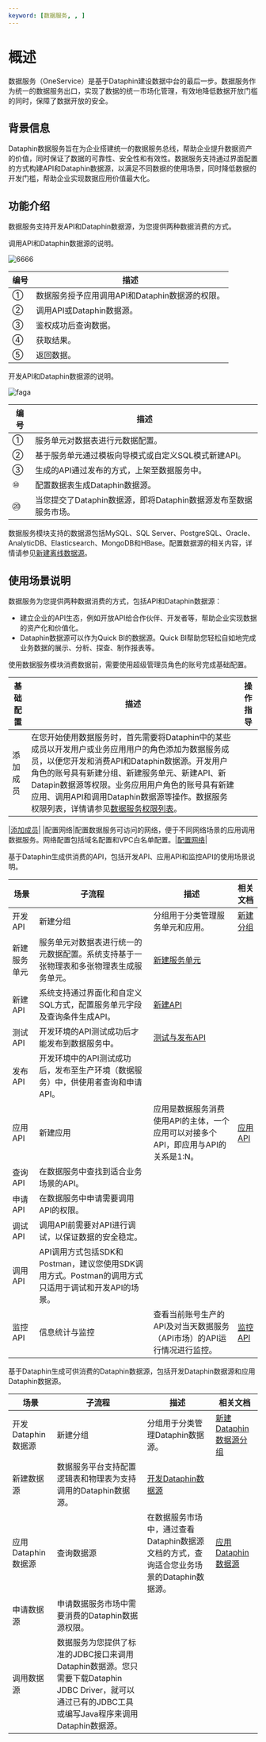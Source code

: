 ```yaml
---
keyword: [数据服务, , ]
---
```


# 概述

数据服务（OneService）是基于Dataphin建设数据中台的最后一步。数据服务作为统一的数据服务出口，实现了数据的统一市场化管理，有效地降低数据开放门槛的同时，保障了数据开放的安全。

## 背景信息

Dataphin数据服务旨在为企业搭建统一的数据服务总线，帮助企业提升数据资产的价值，同时保证了数据的可靠性、安全性和有效性。数据服务支持通过界面配置的方式构建API和Dataphin数据源，以满足不同数据的使用场景，同时降低数据的开发门槛，帮助企业实现数据应用价值最大化。

## 功能介绍

数据服务支持开发API和Dataphin数据源，为您提供两种数据消费的方式。

调用API和Dataphin数据源的说明。

![6666](https://static-aliyun-doc.oss-accelerate.aliyuncs.com/assets/img/zh-CN/5907559951/p86061.png)

|编号|描述|
|--|--|
|①|数据服务授予应用调用API和Dataphin数据源的权限。|
|②|调用API或Dataphin数据源。|
|③|鉴权成功后查询数据。|
|④|获取结果。|
|⑤|返回数据。|

开发API和Dataphin数据源的说明。

![faga](https://static-aliyun-doc.oss-accelerate.aliyuncs.com/assets/img/zh-CN/4907559951/p86049.png)

|编号|描述|
|--|--|
|①|服务单元对数据表进行元数据配置。|
|②|基于服务单元通过模板向导模式或自定义SQL模式新建API。|
|③|生成的API通过发布的方式，上架至数据服务中。|
|⑩|配置数据表生成Dataphin数据源。|
|⑳|当您提交了Dataphin数据源，即将Dataphin数据源发布至数据服务市场。|

数据服务模块支持的数据源包括MySQL、SQL Server、PostgreSQL、Oracle、AnalyticDB、Elasticsearch、MongoDB和HBase。配置数据源的相关内容，详情请参见[新建离线数据源](/cn.zh-CN/数仓规划/数据源/新建离线数据源/新建DRDS数据源.md)。

## 使用场景说明

数据服务为您提供两种数据消费的方式，包括API和Dataphin数据源：

-   建立企业的API生态，例如开放API给合作伙伴、开发者等，帮助企业实现数据的资产化和价值化。
-   Dataphin数据源可以作为Quick BI的数据源。Quick BI帮助您轻松自如地完成业务数据的展示、分析、探查、制作报表等。

使用数据服务模块消费数据前，需要使用超级管理员角色的账号完成基础配置。

|基础配置|描述|操作指导|
|----|--|----|
|添加成员|在您开始使用数据服务时，首先需要将Dataphin中的某些成员以开发用户或业务应用用户的角色添加为数据服务成员，以便您开发和消费API和Dataphin数据源。开发用户角色的账号具有新建分组、新建服务单元、新建API、新Datapin数据源等权限。业务应用用户角色的账号具有新建应用、调用API和调用Dataphin数据源等操作。数据服务权限列表，详情请参见[数据服务权限列表](/cn.zh-CN/权限管理/数据服务权限列表.md)。

|[添加成员](/cn.zh-CN/数据服务/基础配置/添加成员.md)|
|配置网络|配置数据服务可访问的网络，便于不同网络场景的应用调用数据服务。网络配置包括域名配置和VPC白名单配置。|[配置网络](/cn.zh-CN/数据服务/基础配置/配置网络.md)|

基于Dataphin生成供消费的API，包括开发API、应用API和监控API的使用场景说明。

|场景|子流程|描述|相关文档|
|--|---|--|----|
|开发API|新建分组|分组用于分类管理服务单元和应用。|[新建分组](/cn.zh-CN/数据服务/开发API/新建分组.md)|
|新建服务单元|服务单元对数据表进行统一的元数据配置。系统支持基于一张物理表和多张物理表生成服务单元。|[新建服务单元](/cn.zh-CN/数据服务/开发API/新建服务单元/新建单物理表服务单元.md)|
|新建API|系统支持通过界面化和自定义SQL方式，配置服务单元字段及查询条件生成API。|[新建API](/cn.zh-CN/数据服务/开发API/新建API/模板向导模式新建API.md)|
|测试API|开发环境的API测试成功后才能发布到数据服务中。|[测试与发布API](/cn.zh-CN/数据服务/开发API/测试与发布API.md)|
|发布API|开发环境中的API测试成功后，发布至生产环境（数据服务）中，供使用者查询和申请API。|
|应用API|新建应用|应用是数据服务消费使用API的主体，一个应用可以对接多个API，即应用与API的关系是1:N。|[应用API](/cn.zh-CN/数据服务/应用API.md)|
|查询API|在数据服务中查找到适合业务场景的API。|
|申请API|在数据服务中申请需要调用API的权限。|
|调试API|调用API前需要对API进行调试，以保证数据的安全稳定。|
|调用API|API调用方式包括SDK和Postman，建议您使用SDK调用方式。Postman的调用方式只适用于调试和开发API的场景。|
|监控API|信息统计与监控|查看当前账号生产的API及对当天数据服务（API市场）的API运行情况进行监控。|[监控API](/cn.zh-CN/数据服务/监控API.md)|

基于Dataphin生成可供消费的Dataphin数据源，包括开发Dataphin数据源和应用Dataphin数据源。

|场景|子流程|描述|相关文档|
|--|---|--|----|
|开发Dataphin数据源|新建分组|分组用于分类管理Dataphin数据源。|[新建Dataphin数据源分组](/cn.zh-CN/数据服务/开发API/新建分组.md)|
|新建数据源|数据服务平台支持配置逻辑表和物理表为支持调用的Dataphin数据源。|[开发Dataphin数据源](/cn.zh-CN/数据服务/开发Dataphin数据源.md)|
|应用Dataphin数据源|查询数据源|在数据服务市场中，通过查看Dataphin数据源文档的方式，查询适合您业务场景的Dataphin数据源。|[应用Dataphin数据源](/cn.zh-CN/数据服务/应用Dataphin数据源.md)|
|申请数据源|申请数据服务市场中需要消费的Dataphin数据源权限。|
|调用数据源|数据服务为您提供了标准的JDBC接口来调用Dataphin数据源。您只需要下载Dataphin JDBC Driver，就可以通过已有的JDBC工具或编写Java程序来调用Dataphin数据源。|

